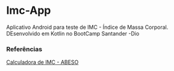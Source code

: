 # Imc-App
Aplicativo Android para teste de IMC - Índice de Massa Corporal. DEsenvolvido em Kotlin no BootCamp Santander -Dio


### Referências
[Calculadora de IMC - ABESO](https://abeso.org.br/obesidade-e-sindrome-metabolica/calculadora-imc/)
